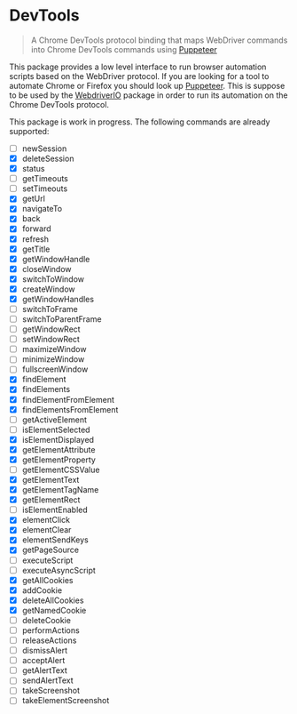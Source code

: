 DevTools
========

> A Chrome DevTools protocol binding that maps WebDriver commands into Chrome DevTools commands using [Puppeteer](https://www.npmjs.com/package/puppeteer)

This package provides a low level interface to run browser automation scripts based on the WebDriver protocol. If you are looking for a tool to automate Chrome or Firefox you should look up [Puppeteer](https://www.npmjs.com/package/puppeteer). This is suppose to be used by the [WebdriverIO](https://webdriver.io/) package in order to run its automation on the Chrome DevTools protocol.

This package is work in progress. The following commands are already supported:

- [ ] newSession
- [x] deleteSession
- [x] status
- [ ] getTimeouts
- [ ] setTimeouts
- [x] getUrl
- [x] navigateTo
- [x] back
- [x] forward
- [x] refresh
- [x] getTitle
- [x] getWindowHandle
- [x] closeWindow
- [x] switchToWindow
- [x] createWindow
- [x] getWindowHandles
- [ ] switchToFrame
- [ ] switchToParentFrame
- [ ] getWindowRect
- [ ] setWindowRect
- [ ] maximizeWindow
- [ ] minimizeWindow
- [ ] fullscreenWindow
- [x] findElement
- [x] findElements
- [x] findElementFromElement
- [x] findElementsFromElement
- [ ] getActiveElement
- [ ] isElementSelected
- [x] isElementDisplayed
- [x] getElementAttribute
- [x] getElementProperty
- [ ] getElementCSSValue
- [x] getElementText
- [x] getElementTagName
- [x] getElementRect
- [ ] isElementEnabled
- [x] elementClick
- [x] elementClear
- [x] elementSendKeys
- [x] getPageSource
- [ ] executeScript
- [ ] executeAsyncScript
- [x] getAllCookies
- [x] addCookie
- [x] deleteAllCookies
- [x] getNamedCookie
- [ ] deleteCookie
- [ ] performActions
- [ ] releaseActions
- [ ] dismissAlert
- [ ] acceptAlert
- [ ] getAlertText
- [ ] sendAlertText
- [ ] takeScreenshot
- [ ] takeElementScreenshot
